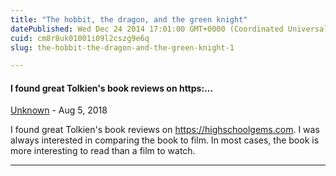```yaml
---
title: "The hobbit, the dragon, and the green knight"
datePublished: Wed Dec 24 2014 17:01:00 GMT+0000 (Coordinated Universal Time)
cuid: cm8r8uk01001i09l2cszg9e6q
slug: the-hobbit-the-dragon-and-the-green-knight-1

---
```



#### I found great Tolkien's book reviews on https:...
[Unknown](https://www.blogger.com/profile/10052536268780196487 "noreply@blogger.com") - <time datetime="2018-08-17T16:15:15.806+02:00">Aug 5, 2018</time>

I found great Tolkien's book reviews on https://highschoolgems.com. I was always interested in comparing the book to film. In most cases, the book is more interesting to read than a film to watch.
<hr />

